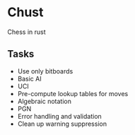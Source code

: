 # Chust

Chess in rust

## Tasks

- Use only bitboards
- Basic AI
- UCI
- Pre-compute lookup tables for moves
- Algebraic notation
- PGN
- Error handling and validation
- Clean up warning suppression
